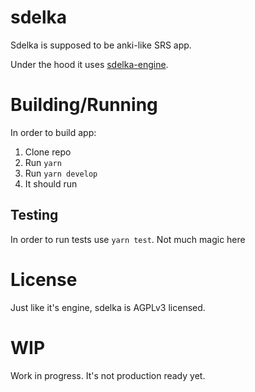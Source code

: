 # sdelka

Sdelka is supposed to be anki-like SRS app.

Under the hood it uses [sdelka-engine](https://github.com/teawithsand/sdelka-engine).

# Building/Running
In order to build app:
1. Clone repo
1. Run `yarn`
1. Run `yarn develop`
1. It should run

## Testing
In order to run tests use `yarn test`. Not much magic here

# License
Just like it's engine, sdelka is AGPLv3 licensed.

# WIP
Work in progress. It's not production ready yet.